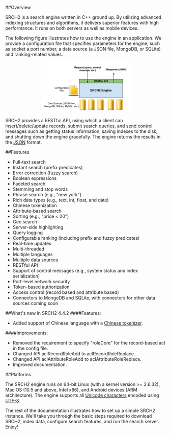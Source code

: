 
##Overview

SRCH2 is a search engine written in C++ ground up.  By utilizing advanced indexing structures and algorithms,
it delivers superior features with high performance.  It runs on both servers as well as mobile devices.  

The following figure illustrates how to use the engine in an application.  We provide a configuration 
file that specifies parameters for the engine, such as socket a port number, a data source (a JSON file,
MongoDB, or SQLite) and ranking-related values.

<span ><center><img style="width:55%" src="images/SRCH2-Overview.jpg" /></center></span>

SRCH2 provides a RESTful API, using which a client can insert/delete/update records, 
submit search queries, and send control messages such as getting status information, 
saving indexes to the disk, and shutting down the engine gracefully.  The engine returns the results in
the [JSON](http://json.org/) format.

##Features

- Full-text search
- Instant search (prefix predicates)
- Error correction (fuzzy search)
- Boolean expressions
- Faceted search
- Stemming and stop words
- Phrase search (e.g., "new york")
- Rich data types (e.g., text, int, float, and date)
- Chinese tokenization
- Attribute-based search
- Sorting (e.g., "price < 20")
- Geo search
- Server-side highlighting
- Query logging
- Configurable ranking (including prefix and fuzzy predicates)
- Real-time updates
- Multi-threaded
- Multiple languages
- Multiple data sources
- RESTful API
- Support of control messages (e.g., system status and index serialization)
- Port-level network security
- Token-based authorization
- Access control (record based and attribute based)
- Connectors to MongoDB and SQLite, with connectors for other data sources coming soon

##What's new in SRCH2 4.4.2
####Features:
- Added support of Chinese language with a [Chinese tokenizer](./configuration/#116-analyzer).

####Improvements:
- Removed  the requirement to specify "roleCore" for the record-based acl in the config file.
- Changed API aclRecordRoleAdd to aclRecordRoleReplace.
- Changed API aclAttributeRoleAdd to aclAttributeRoleReplace.
- Improved documentation.

##Platforms

The SRCH2 engine runs on 64-bit Linux (with a kernel version >= 2.6.32), Mac OS (10.5 and above, Intel x86), 
and Android devices (ARM architecture).  The engine supports all [Unicode characters](http://en.wikipedia.org/wiki/List_of_Unicode_characters) encoded using [UTF-8](http://en.wikipedia.org/wiki/UTF-8).

The rest of the documentation illustrates how to set up a simple SRCH2 instance. We'll take you through 
the basic steps required to download SRCH2, index data, configure search features, and run 
the search server. Enjoy!
</br>


